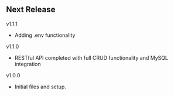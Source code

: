 
Next Release
-

v1.1.1
* Adding .env functionality

v1.1.0
* RESTful API completed with full CRUD functionality and MySQL integration

v1.0.0
* Initial files and setup.
